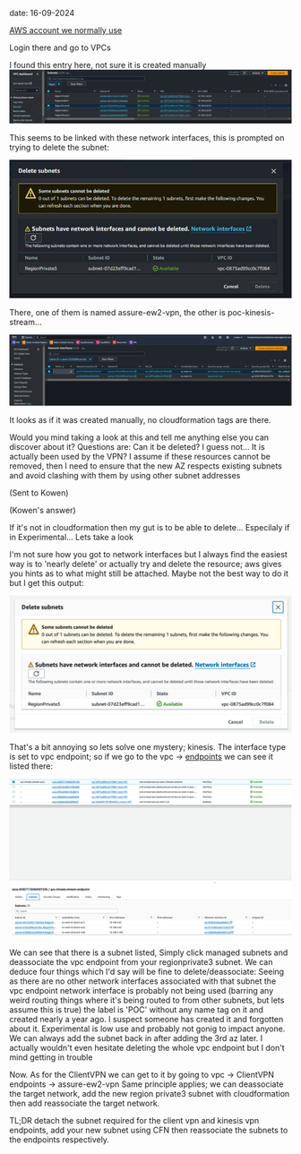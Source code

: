 date: 16-09-2024

[AWS account we normally use](/images/aws_account.png)

Login there and go to VPCs

I found this entry here, not sure it is created manually
![subnets list](../../images/110707_subnets.png)

This seems to be linked with these network interfaces, this is prompted on trying to delete the subnet:

![Prompt delete subnet](../../images/20240916_prompt_delete_subnet.png)

There, one of them is named assure-ew2-vpn, the other is poc-kinesis-stream...

![Network Interfaces](../../images/20240916_network_interfaces.png)
 
It looks as if it was created manually, no cloudformation tags are there.
 
Would you mind taking a look at this and tell me anything else you can discover about it?
Questions are:
Can it be deleted? I guess not...
It is actually been used by the VPN?
I assume if these resources cannot be removed, then I need to ensure that the new AZ respects existing subnets and avoid clashing with them by using other subnet addresses

(Sent to Kowen)

(Kowen's answer)

If it's not in cloudformation then my gut is to be able to delete... Especilaly if in Experimental... Lets take a look 
 
I'm not sure how you got to network interfaces but I always find the easiest way is to 'nearly delete' or actually try and delete the resource; aws gives you hints as to what might still be attached. Maybe not the best way to do it but I get this output:

![Delete Subnets](../../images/20240916_delete_subnets.png)

That's a bit annoying so lets solve one mystery; kinesis. The interface type is set to vpc endpoint; so if we go to the vpc -> [endpoints](https://eu-west-2.console.aws.amazon.com/vpcconsole/home?region=eu-west-2#Endpoints:) we can see it listed there:

![Endpoints: kinesis](../../images/20240916_kinesis_endpoint.png)
 
We can see that there is a subnet listed, Simply click managed subnets and deassociate the vpc endpoint from your regionprivate3 subnet. We can deduce four things which I'd say will be fine to delete/deassociate:
Seeing as there are no other network interfaces associated with that subnet the vpc endpoint network interface is probably not being used (barring any weird routing things where it's being routed to from other subnets, but lets assume this is true)
the label is 'POC' without any name tag on it and created nearly a year ago. I suspect someone has created it and forgotten about it.
Experimental is low use and probably not gonig to impact anyone.
We can always add the subnet back in after adding the 3rd az later.
I actually wouldn't even hesitate deleting the whole vpc endpoint but I don't mind getting in trouble 
 
Now. As for the ClientVPN we can get to it by going to vpc -> ClientVPN endpoints -> assure-ew2-vpn
Same principle applies; we can deassociate the target network, add the new region private3 subnet with cloudformation then add reassociate the target network.
 
 
TL;DR detach the subnet required for the client vpn and kinesis vpn endpoints, add your new subnet using CFN then reassociate the subnets to the endpoints respectively.
